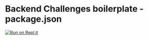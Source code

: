 # Backend Challenges boilerplate - package.json
[![Run on Repl.it](https://repl.it/badge/github/freeCodeCamp/boilerplate-npm)](https://replit.com/@VikramRoy1/boilerplate-npm#.gitconfig)
